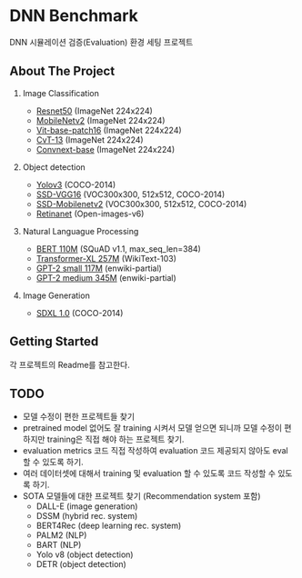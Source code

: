 # DNN Benchmark

DNN 시뮬레이션 검증(Evaluation) 환경 세팅 프로젝트

## About The Project

1. Image Classification
    - [Resnet50](http://ssl-git/team-wh/dnn_benchmark/-/tree/main/pytorch_image_classification) (ImageNet 224x224)
    - [MobileNetv2](http://ssl-git/team-wh/dnn_benchmark/-/tree/main/pytorch_image_classification) (ImageNet 224x224)
    - [Vit-base-patch16](http://ssl-git/team-wh/dnn_benchmark/-/tree/main/pytorch_image_classification) (ImageNet 224x224)
    - [CvT-13](http://ssl-git/team-wh/dnn_benchmark/-/tree/main/pytorch_image_classification) (ImageNet 224x224)
    - [Convnext-base](http://ssl-git/team-wh/dnn_benchmark/-/tree/main/pytorch_image_classification) (ImageNet 224x224)
2. Object detection
    - [Yolov3](http://ssl-git/team-wh/dnn_benchmark/-/tree/main/yolov3) (COCO-2014)
    - [SSD-VGG16](http://ssl-git/team-wh/dnn_benchmark/-/tree/main/ssd) (VOC300x300, 512x512, COCO-2014)
    - [SSD-Mobilenetv2](http://ssl-git/team-wh/dnn_benchmark/-/tree/main/ssd) (VOC300x300, 512x512, COCO-2014)
    - [Retinanet](http://ssl-git/team-wh/dnn_benchmark/-/tree/main/retinanet/inference) (Open-images-v6)
3. Natural Languague Processing
    - [BERT 110M](http://ssl-git/team-wh/dnn_benchmark/-/tree/main/bert_transfoxl) (SQuAD v1.1, max_seq_len=384)
    - [Transformer-XL 257M](http://ssl-git/team-wh/dnn_benchmark/-/tree/main/bert_transfoxl) (WikiText-103)
    - [GPT-2 small 117M](http://ssl-git/team-wh/dnn_benchmark/-/tree/main/gpt2) (enwiki-partial)
    - [GPT-2 medium 345M](http://ssl-git/team-wh/dnn_benchmark/-/tree/main/gpt2) (enwiki-partial)

4. Image Generation
    - [SDXL 1.0](http://ssl-git/team-wh/dnn_benchmark/-/tree/main/sdxl/inference) (COCO-2014)

## Getting Started
각 프로젝트의 Readme를 참고한다.

## TODO
- 모델 수정이 편한 프로젝트들 찾기
- pretrained model 없어도 잘 training 시켜서 모델 얻으면 되니까 모델 수정이 편하지만 training은 직접 해야 하는 프로젝트 찾기.
- evaluation metrics 코드 직접 작성하여 evaluation 코드 제공되지 않아도 eval 할 수 있도록 하기.
- 여러 데이터셋에 대해서 training 및 evaluation 할 수 있도록 코드 작성할 수 있도록 하기.
- SOTA 모델들에 대한 프로젝트 찾기 (Recommendation system 포함)
    - DALL-E (image generation)
    - DSSM (hybrid rec. system)
    - BERT4Rec (deep learning rec. system)
    - PALM2 (NLP)
    - BART (NLP)
    - Yolo v8 (object detection)
    - DETR (object detection)
